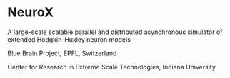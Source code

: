 # NeuroX

A large-scale scalable parallel and distributed asynchronous simulator of extended Hodgkin-Huxley neuron models


Blue Brain Project, EPFL, Switzerland

Center for Research in Extreme Scale Technologies, Indiana University
